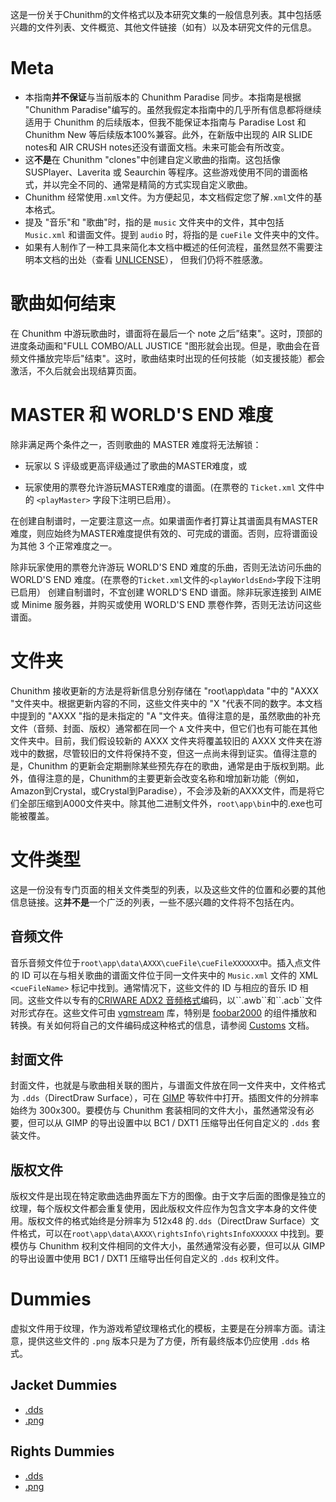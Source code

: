 这是一份关于Chunithm的文件格式以及本研究文集的一般信息列表。其中包括感兴趣的文件列表、文件概览、其他文件链接（如有）以及本研究文件的元信息。

# Meta

* 本指南**并不保证**与当前版本的 Chunithm Paradise 同步。本指南是根据 "Chunithm Paradise"编写的。虽然我假定本指南中的几乎所有信息都将继续适用于 Chunithm 的后续版本，但我不能保证本指南与 Paradise Lost 和 Chunithm New 等后续版本100%兼容。此外，在新版中出现的 AIR SLIDE notes和 AIR CRUSH notes还没有谱面文档。未来可能会有所改变。
* 这**不是**在 Chunithm "clones"中创建自定义歌曲的指南。这包括像 SUSPlayer、Laverita 或 Seaurchin 等程序。这些游戏使用不同的谱面格式，并以完全不同的、通常是精简的方式实现自定义歌曲。
* Chunithm 经常使用``.xml``文件。为方便起见，本文档假定您了解``.xml``文件的基本格式。
* 提及 "音乐"和 "歌曲"时，指的是 ``music`` 文件夹中的文件，其中包括 ``Music.xml`` 和谱面文件。提到 ``audio`` 时，将指的是 ``cueFile`` 文件夹中的文件。
* 如果有人制作了一种工具来简化本文档中概述的任何流程，虽然显然不需要注明本文档的出处（查看 [UNLICENSE](UNLICENSE)）， 但我们仍将不胜感激。

# 歌曲如何结束

在 Chunithm 中游玩歌曲时，谱面将在最后一个 note 之后”结束"。这时，顶部的进度条动画和"FULL COMBO/ALL JUSTICE "图形就会出现。但是，歌曲会在音频文件播放完毕后"结束"。这时，歌曲结束时出现的任何技能（如支援技能）都会激活，不久后就会出现结算页面。

# MASTER 和 WORLD'S END 难度

除非满足两个条件之一，否则歌曲的 MASTER 难度将无法解锁：

* 玩家以 S 评级或更高评级通过了歌曲的MASTER难度，或

* 玩家使用的票卷允许游玩MASTER难度的谱面。(在票卷的 ``Ticket.xml`` 文件中的 ``<playMaster>`` 字段下注明已启用）。

在创建自制谱时，一定要注意这一点。如果谱面作者打算让其谱面具有MASTER难度，则应始终为MASTER难度提供有效的、可完成的谱面。否则，应将谱面设为其他 3 个正常难度之一。

除非玩家使用的票卷允许游玩 WORLD'S END 难度的乐曲，否则无法访问乐曲的 WORLD'S END 难度。(在票卷的``Ticket.xml``文件的``<playWorldsEnd>``字段下注明已启用） 创建自制谱时，不宜创建 WORLD'S END 谱面。除非玩家连接到 AIME 或 Minime 服务器，并购买或使用 WORLD'S END 票卷作弊，否则无法访问这些谱面。

# 文件夹

Chunithm 接收更新的方法是将新信息分别存储在 "root\app\data "中的 "AXXX "文件夹中。根据更新内容的不同，这些文件夹中的 "X "代表不同的数字。本文档中提到的 "AXXX "指的是未指定的 "A "文件夹。值得注意的是，虽然歌曲的补充文件（音频、封面、版权）通常都在同一个 ``A`` 文件夹中，但它们也有可能在其他文件夹中。目前，我们假设较新的 AXXX 文件夹将覆盖较旧的 AXXX 文件夹在游戏中的数据，尽管较旧的文件将保持不变，但这一点尚未得到证实。值得注意的是，Chunithm 的更新会定期删除某些预先存在的歌曲，通常是由于版权到期。此外，值得注意的是，Chunithm的主要更新会改变名称和增加新功能（例如，Amazon到Crystal，或Crystal到Paradise），不会涉及新的AXXX文件，而是将它们全部压缩到A000文件夹中。除其他二进制文件外，``root\app\bin``中的.exe也可能被覆盖。

# 文件类型

这是一份没有专门页面的相关文件类型的列表，以及这些文件的位置和必要的其他信息链接。这**并不是**一个广泛的列表，一些不感兴趣的文件将不包括在内。

## 音频文件

音乐音频文件位于``root\app\data\AXXX\cueFile\cueFileXXXXXX``中。插入点文件的 ID 可以在与相关歌曲的谱面文件位于同一文件夹中的 ``Music.xml`` 文件的 XML ``<cueFileName>`` 标记中找到。通常情况下，这些文件的 ID 与相应的音乐 ID 相同。这些文件以专有的[CRIWARE ADX2 音频格式](https://en.wikipedia.org/wiki/ADX_(file_format))编码，以``.awb``和``.acb``文件对形式存在。这些文件可由 [vgmstream](https://vgmstream.org/) 库，特别是 [foobar2000](https://www.foobar2000.org/) 的组件播放和转换。有关如何将自己的文件编码成这种格式的信息，请参阅 [Customs](https://github.com/Suprnova123/Chunithm-Research/blob/main/Customs.md) 文档。

## 封面文件

封面文件，也就是与歌曲相关联的图片，与谱面文件放在同一文件夹中，文件格式为 ``.dds``（DirectDraw Surface），可在 [GIMP](https://www.gimp.org/) 等软件中打开。插图文件的分辨率始终为 300x300。要模仿与 Chunithm 套装相同的文件大小，虽然通常没有必要，但可以从 GIMP 的导出设置中以 BC1 / DXT1 压缩导出任何自定义的 ``.dds`` 套装文件。

## 版权文件

版权文件是出现在特定歌曲选曲界面左下方的图像。由于文字后面的图像是独立的纹理，每个版权文件都会重复使用，因此版权文件应作为包含文字本身的文件使用。版权文件的格式始终是分辨率为 512x48 的``.dds``（DirectDraw Surface）文件格式，可以在``root\app\data\AXXX\rightsInfo\rightsInfoXXXXXX`` 中找到。要模仿与 Chunithm 权利文件相同的文件大小，虽然通常没有必要，但可以从 GIMP 的导出设置中使用 BC1 / DXT1 压缩导出任何自定义的 ``.dds`` 权利文件。

# Dummies

虚拟文件用于纹理，作为游戏希望纹理格式化的模板，主要是在分辨率方面。请注意，提供这些文件的 ``.png`` 版本只是为了方便，所有最终版本仍应使用 ``.dds`` 格式。

## Jacket Dummies

* [.dds](./_assets/jacket_dummy.dds)
* [.png](./_assets/jacket_dummy.png)

## Rights Dummies

* [.dds](./_assets/rights_dummy.dds)
* [.png](./_assets/rights_dummy.png)
